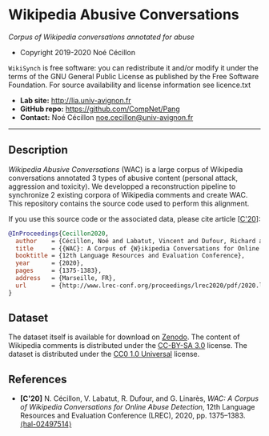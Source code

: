 Wikipedia Abusive Conversations
===================
*Corpus of Wikipedia conversations annotated for abuse*

* Copyright 2019-2020 Noé Cécillon

`WikiSynch` is free software: you can redistribute it and/or modify it under the terms of the GNU General Public License as published by the Free Software Foundation. For source availability and license information see licence.txt

* **Lab site:** http://lia.univ-avignon.fr
* **GitHub repo:** https://github.com/CompNet/Pang
* **Contact:** Noé Cécillon <noe.cecillon@univ-avignon.fr>

-------------------------------------------------------------------------

## Description
*Wikipedia Abusive Conversations* (WAC) is a large corpus of Wikipedia conversations annotated 3 types of abusive content (personal attack, aggression and toxicity). We developped a reconstruction pipeline to synchronize 2 existing corpora of Wikipedia comments and create WAC. This repository contains the source code used to perform this alignment.

If you use this source code or the associated data, please cite article [[C'20](#references)]:
```bibtex
@InProceedings{Cecillon2020,
  author    = {Cécillon, Noé and Labatut, Vincent and Dufour, Richard and Linarès, Georges},
  title     = {{WAC}: A Corpus of {W}ikipedia Conversations for Online Abuse Detection},
  booktitle = {12th Language Resources and Evaluation Conference},
  year      = {2020},
  pages     = {1375-1383},
  address   = {Marseille, FR},
  url       = {http://www.lrec-conf.org/proceedings/lrec2020/pdf/2020.lrec-1.172.pdf},
}
```


## Dataset
The dataset itself is available for download on [Zenodo](https://doi.org/10.5281/zenodo.6817093). 
The content of Wikipedia comments is distributed under the [CC-BY-SA 3.0](https://creativecommons.org/licenses/by-sa/3.0/) license. The dataset is distributed under the [CC0 1.0 Universal](https://creativecommons.org/publicdomain/zero/1.0/) license.

## References
* **[C'20]** N. Cécillon, V. Labatut, R. Dufour, and G. Linarès, *WAC: A Corpus of Wikipedia Conversations for Online Abuse Detection*, 12th Language Resources and Evaluation Conference (LREC), 2020, pp. 1375–1383. [⟨hal-02497514⟩](https://hal.archives-ouvertes.fr/hal-02497514) 
